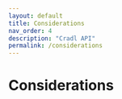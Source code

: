 ```yaml
---
layout: default
title: Considerations
nav_order: 4
description: "Cradl API"
permalink: /considerations
---
```


# Considerations
